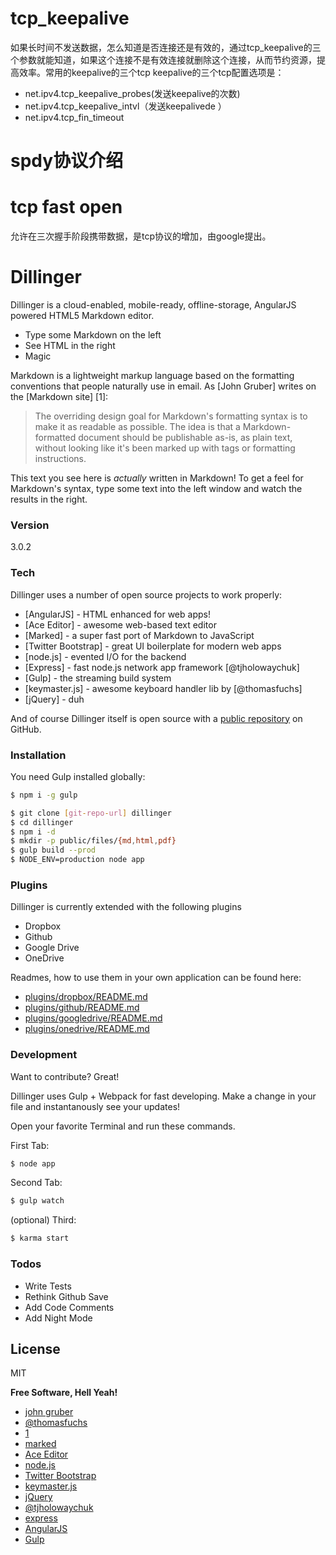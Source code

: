 # tcp_keepalive
如果长时间不发送数据，怎么知道是否连接还是有效的，通过tcp_keepalive的三个参数就能知道，如果这个连接不是有效连接就删除这个连接，从而节约资源，提高效率。常用的keepalive的三个tcp keepalive的三个tcp配置选项是：
- net.ipv4.tcp_keepalive_probes(发送keepalive的次数)
- net.ipv4.tcp_keepalive_intvl（发送keepalivede ）
- net.ipv4.tcp_fin_timeout
# spdy协议介绍
# tcp fast open
允许在三次握手阶段携带数据，是tcp协议的增加，由google提出。

# Dillinger

Dillinger is a cloud-enabled, mobile-ready, offline-storage, AngularJS powered HTML5 Markdown editor.

  - Type some Markdown on the left
  - See HTML in the right
  - Magic

Markdown is a lightweight markup language based on the formatting conventions that people naturally use in email.  As [John Gruber] writes on the [Markdown site] [1]:

> The overriding design goal for Markdown's
> formatting syntax is to make it as readable
> as possible. The idea is that a
> Markdown-formatted document should be
> publishable as-is, as plain text, without
> looking like it's been marked up with tags
> or formatting instructions.

This text you see here is *actually* written in Markdown! To get a feel for Markdown's syntax, type some text into the left window and watch the results in the right.

### Version
3.0.2

### Tech

Dillinger uses a number of open source projects to work properly:

* [AngularJS] - HTML enhanced for web apps!
* [Ace Editor] - awesome web-based text editor
* [Marked] - a super fast port of Markdown to JavaScript
* [Twitter Bootstrap] - great UI boilerplate for modern web apps
* [node.js] - evented I/O for the backend
* [Express] - fast node.js network app framework [@tjholowaychuk]
* [Gulp] - the streaming build system
* [keymaster.js] - awesome keyboard handler lib by [@thomasfuchs]
* [jQuery] - duh

And of course Dillinger itself is open source with a [public repository](https://github.com/joemccann/dillinger) on GitHub.

### Installation

You need Gulp installed globally:

```sh
$ npm i -g gulp
```

```sh
$ git clone [git-repo-url] dillinger
$ cd dillinger
$ npm i -d
$ mkdir -p public/files/{md,html,pdf}
$ gulp build --prod
$ NODE_ENV=production node app
```

### Plugins

Dillinger is currently extended with the following plugins

* Dropbox
* Github
* Google Drive
* OneDrive

Readmes, how to use them in your own application can be found here:

* [plugins/dropbox/README.md](https://github.com/joemccann/dillinger/tree/master/plugins/dropbox/README.md)
* [plugins/github/README.md](https://github.com/joemccann/dillinger/tree/master/plugins/github/README.md)
* [plugins/googledrive/README.md](https://github.com/joemccann/dillinger/tree/master/plugins/googledrive/README.md)
* [plugins/onedrive/README.md](https://github.com/joemccann/dillinger/tree/master/plugins/onedrive/README.md)

### Development

Want to contribute? Great!

Dillinger uses Gulp + Webpack for fast developing.
Make a change in your file and instantanously see your updates!

Open your favorite Terminal and run these commands.

First Tab:
```sh
$ node app
```

Second Tab:
```sh
$ gulp watch
```

(optional) Third:
```sh
$ karma start
```

### Todos

 - Write Tests
 - Rethink Github Save
 - Add Code Comments
 - Add Night Mode

License
----

MIT


**Free Software, Hell Yeah!**

- [john gruber](http://daringfireball.net)
- [@thomasfuchs](http://twitter.com/thomasfuchs)
- [1](http://daringfireball.net/projects/markdown/)
- [marked](https://github.com/chjj/marked)
- [Ace Editor](http://ace.ajax.org)
- [node.js](http://nodejs.org)
- [Twitter Bootstrap](http://twitter.github.com/bootstrap/)
- [keymaster.js](https://github.com/madrobby/keymaster)
- [jQuery](http://jquery.com)
- [@tjholowaychuk](http://twitter.com/tjholowaychuk)
- [express](http://expressjs.com)
- [AngularJS](http://angularjs.org)
- [Gulp](http://gulpjs.com)
